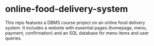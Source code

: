 # online-food-delivery-system
This repo features a DBMS course project on an online food delivery system. It includes a website with essential pages (homepage, menu, payment, confirmation) and an SQL database for menu items and user queries.
